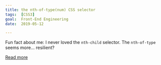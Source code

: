 ```yaml
---
title: the nth-of-type(num) CSS selector
tags:  [CSS3]
goal:  Front-End Engineering
date:  2019-05-12

---
```


Fun fact about me: I never loved the `nth-child` selector. <!--more -->
The `nth-of-type` seems more&hellip; resilient?

[Read more][mo]

[mo]: https://css-tricks.com/almanac/selectors/n/nth-of-type/
